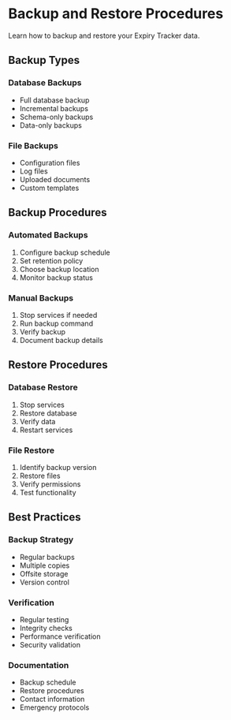 # Backup and Restore Procedures

Learn how to backup and restore your Expiry Tracker data.

## Backup Types

### Database Backups
- Full database backup
- Incremental backups
- Schema-only backups
- Data-only backups

### File Backups
- Configuration files
- Log files
- Uploaded documents
- Custom templates

## Backup Procedures

### Automated Backups
1. Configure backup schedule
2. Set retention policy
3. Choose backup location
4. Monitor backup status

### Manual Backups
1. Stop services if needed
2. Run backup command
3. Verify backup
4. Document backup details

## Restore Procedures

### Database Restore
1. Stop services
2. Restore database
3. Verify data
4. Restart services

### File Restore
1. Identify backup version
2. Restore files
3. Verify permissions
4. Test functionality

## Best Practices

### Backup Strategy
- Regular backups
- Multiple copies
- Offsite storage
- Version control

### Verification
- Regular testing
- Integrity checks
- Performance verification
- Security validation

### Documentation
- Backup schedule
- Restore procedures
- Contact information
- Emergency protocols 